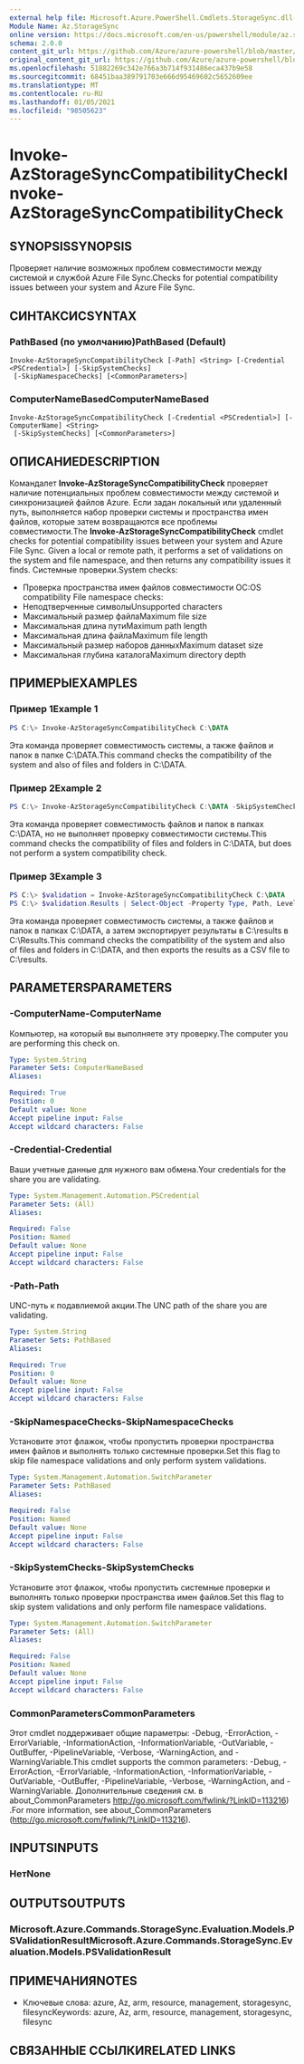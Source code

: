 ```yaml
---
external help file: Microsoft.Azure.PowerShell.Cmdlets.StorageSync.dll-Help.xml
Module Name: Az.StorageSync
online version: https://docs.microsoft.com/en-us/powershell/module/az.storagesync/invoke-azstoragesynccompatibilitycheck
schema: 2.0.0
content_git_url: https://github.com/Azure/azure-powershell/blob/master/src/StorageSync/StorageSync/help/Invoke-AzStorageSyncCompatibilityCheck.md
original_content_git_url: https://github.com/Azure/azure-powershell/blob/master/src/StorageSync/StorageSync/help/Invoke-AzStorageSyncCompatibilityCheck.md
ms.openlocfilehash: 51882269c342e766a3b714f931486eca437b9e58
ms.sourcegitcommit: 68451baa389791703e666d95469602c5652609ee
ms.translationtype: MT
ms.contentlocale: ru-RU
ms.lasthandoff: 01/05/2021
ms.locfileid: "98505623"
---
```

# <span data-ttu-id="29a50-101">Invoke-AzStorageSyncCompatibilityCheck</span><span class="sxs-lookup"><span data-stu-id="29a50-101">Invoke-AzStorageSyncCompatibilityCheck</span></span>

## <span data-ttu-id="29a50-102">SYNOPSIS</span><span class="sxs-lookup"><span data-stu-id="29a50-102">SYNOPSIS</span></span>
<span data-ttu-id="29a50-103">Проверяет наличие возможных проблем совместимости между системой и службой Azure File Sync.</span><span class="sxs-lookup"><span data-stu-id="29a50-103">Checks for potential compatibility issues between your system and Azure File Sync.</span></span>

## <span data-ttu-id="29a50-104">СИНТАКСИС</span><span class="sxs-lookup"><span data-stu-id="29a50-104">SYNTAX</span></span>

### <span data-ttu-id="29a50-105">PathBased (по умолчанию)</span><span class="sxs-lookup"><span data-stu-id="29a50-105">PathBased (Default)</span></span>
```
Invoke-AzStorageSyncCompatibilityCheck [-Path] <String> [-Credential <PSCredential>] [-SkipSystemChecks]
 [-SkipNamespaceChecks] [<CommonParameters>]
```

### <span data-ttu-id="29a50-106">ComputerNameBased</span><span class="sxs-lookup"><span data-stu-id="29a50-106">ComputerNameBased</span></span>
```
Invoke-AzStorageSyncCompatibilityCheck [-Credential <PSCredential>] [-ComputerName] <String>
 [-SkipSystemChecks] [<CommonParameters>]
```

## <span data-ttu-id="29a50-107">ОПИСАНИЕ</span><span class="sxs-lookup"><span data-stu-id="29a50-107">DESCRIPTION</span></span>
<span data-ttu-id="29a50-108">Командалет **Invoke-AzStorageSyncCompatibilityCheck** проверяет наличие потенциальных проблем совместимости между системой и синхронизацией файлов Azure. Если задан локальный или удаленный путь, выполняется набор проверки системы и пространства имен файлов, которые затем возвращаются все проблемы совместимости.</span><span class="sxs-lookup"><span data-stu-id="29a50-108">The **Invoke-AzStorageSyncCompatibilityCheck** cmdlet checks for potential compatibility issues between your system and Azure File Sync. Given a local or remote path, it performs a set of validations on the system and file namespace, and then returns any compatibility issues it finds.</span></span>
<span data-ttu-id="29a50-109">Системные проверки.</span><span class="sxs-lookup"><span data-stu-id="29a50-109">System checks:</span></span>
- <span data-ttu-id="29a50-110">Проверка пространства имен файлов совместимости ОС:</span><span class="sxs-lookup"><span data-stu-id="29a50-110">OS compatibility File namespace checks:</span></span>
- <span data-ttu-id="29a50-111">Неподтверченные символы</span><span class="sxs-lookup"><span data-stu-id="29a50-111">Unsupported characters</span></span>
- <span data-ttu-id="29a50-112">Максимальный размер файла</span><span class="sxs-lookup"><span data-stu-id="29a50-112">Maximum file size</span></span>
- <span data-ttu-id="29a50-113">Максимальная длина пути</span><span class="sxs-lookup"><span data-stu-id="29a50-113">Maximum path length</span></span>
- <span data-ttu-id="29a50-114">Максимальная длина файла</span><span class="sxs-lookup"><span data-stu-id="29a50-114">Maximum file length</span></span>
- <span data-ttu-id="29a50-115">Максимальный размер наборов данных</span><span class="sxs-lookup"><span data-stu-id="29a50-115">Maximum dataset size</span></span>
- <span data-ttu-id="29a50-116">Максимальная глубина каталога</span><span class="sxs-lookup"><span data-stu-id="29a50-116">Maximum directory depth</span></span>

## <span data-ttu-id="29a50-117">ПРИМЕРЫ</span><span class="sxs-lookup"><span data-stu-id="29a50-117">EXAMPLES</span></span>

### <span data-ttu-id="29a50-118">Пример 1</span><span class="sxs-lookup"><span data-stu-id="29a50-118">Example 1</span></span>
```powershell
PS C:\> Invoke-AzStorageSyncCompatibilityCheck C:\DATA
```

<span data-ttu-id="29a50-119">Эта команда проверяет совместимость системы, а также файлов и папок в папке C:\DATA.</span><span class="sxs-lookup"><span data-stu-id="29a50-119">This command checks the compatibility of the system and also of files and folders in C:\DATA.</span></span>

### <span data-ttu-id="29a50-120">Пример 2</span><span class="sxs-lookup"><span data-stu-id="29a50-120">Example 2</span></span>
```powershell
PS C:\> Invoke-AzStorageSyncCompatibilityCheck C:\DATA -SkipSystemChecks
```

<span data-ttu-id="29a50-121">Эта команда проверяет совместимость файлов и папок в папках C:\DATA, но не выполняет проверку совместимости системы.</span><span class="sxs-lookup"><span data-stu-id="29a50-121">This command checks the compatibility of files and folders in C:\DATA, but does not perform a system compatibility check.</span></span>

### <span data-ttu-id="29a50-122">Пример 3</span><span class="sxs-lookup"><span data-stu-id="29a50-122">Example 3</span></span>
```powershell
PS C:\> $validation = Invoke-AzStorageSyncCompatibilityCheck C:\DATA
PS C:\> $validation.Results | Select-Object -Property Type, Path, Level, Description, Result | Export-Csv -Path C:\results.csv -Encoding utf8
```

<span data-ttu-id="29a50-123">Эта команда проверяет совместимость системы, а также файлов и папок в папках C:\DATA, а затем экспортирует результаты в C:\results в C:\Results.</span><span class="sxs-lookup"><span data-stu-id="29a50-123">This command checks the compatibility of the system and also of files and folders in C:\DATA, and then exports the results as a CSV file to C:\results.</span></span>

## <span data-ttu-id="29a50-124">PARAMETERS</span><span class="sxs-lookup"><span data-stu-id="29a50-124">PARAMETERS</span></span>

### <span data-ttu-id="29a50-125">-ComputerName</span><span class="sxs-lookup"><span data-stu-id="29a50-125">-ComputerName</span></span>
<span data-ttu-id="29a50-126">Компьютер, на который вы выполняете эту проверку.</span><span class="sxs-lookup"><span data-stu-id="29a50-126">The computer you are performing this check on.</span></span>

```yaml
Type: System.String
Parameter Sets: ComputerNameBased
Aliases:

Required: True
Position: 0
Default value: None
Accept pipeline input: False
Accept wildcard characters: False
```

### <span data-ttu-id="29a50-127">-Credential</span><span class="sxs-lookup"><span data-stu-id="29a50-127">-Credential</span></span>
<span data-ttu-id="29a50-128">Ваши учетные данные для нужного вам обмена.</span><span class="sxs-lookup"><span data-stu-id="29a50-128">Your credentials for the share you are validating.</span></span>

```yaml
Type: System.Management.Automation.PSCredential
Parameter Sets: (All)
Aliases:

Required: False
Position: Named
Default value: None
Accept pipeline input: False
Accept wildcard characters: False
```

### <span data-ttu-id="29a50-129">-Path</span><span class="sxs-lookup"><span data-stu-id="29a50-129">-Path</span></span>
<span data-ttu-id="29a50-130">UNC-путь к подавлиемой акции.</span><span class="sxs-lookup"><span data-stu-id="29a50-130">The UNC path of the share you are validating.</span></span>

```yaml
Type: System.String
Parameter Sets: PathBased
Aliases:

Required: True
Position: 0
Default value: None
Accept pipeline input: False
Accept wildcard characters: False
```

### <span data-ttu-id="29a50-131">-SkipNamespaceChecks</span><span class="sxs-lookup"><span data-stu-id="29a50-131">-SkipNamespaceChecks</span></span>
<span data-ttu-id="29a50-132">Установите этот флажок, чтобы пропустить проверки пространства имен файлов и выполнять только системные проверки.</span><span class="sxs-lookup"><span data-stu-id="29a50-132">Set this flag to skip file namespace validations and only perform system validations.</span></span>

```yaml
Type: System.Management.Automation.SwitchParameter
Parameter Sets: PathBased
Aliases:

Required: False
Position: Named
Default value: None
Accept pipeline input: False
Accept wildcard characters: False
```

### <span data-ttu-id="29a50-133">-SkipSystemChecks</span><span class="sxs-lookup"><span data-stu-id="29a50-133">-SkipSystemChecks</span></span>
<span data-ttu-id="29a50-134">Установите этот флажок, чтобы пропустить системные проверки и выполнять только проверки пространства имен файлов.</span><span class="sxs-lookup"><span data-stu-id="29a50-134">Set this flag to skip system validations and only perform file namespace validations.</span></span>

```yaml
Type: System.Management.Automation.SwitchParameter
Parameter Sets: (All)
Aliases:

Required: False
Position: Named
Default value: None
Accept pipeline input: False
Accept wildcard characters: False
```

### <span data-ttu-id="29a50-135">CommonParameters</span><span class="sxs-lookup"><span data-stu-id="29a50-135">CommonParameters</span></span>
<span data-ttu-id="29a50-136">Этот cmdlet поддерживает общие параметры: -Debug, -ErrorAction, -ErrorVariable, -InformationAction, -InformationVariable, -OutVariable, -OutBuffer, -PipelineVariable, -Verbose, -WarningAction, and -WarningVariable.</span><span class="sxs-lookup"><span data-stu-id="29a50-136">This cmdlet supports the common parameters: -Debug, -ErrorAction, -ErrorVariable, -InformationAction, -InformationVariable, -OutVariable, -OutBuffer, -PipelineVariable, -Verbose, -WarningAction, and -WarningVariable.</span></span> <span data-ttu-id="29a50-137">Дополнительные сведения см. в about_CommonParameters http://go.microsoft.com/fwlink/?LinkID=113216) .</span><span class="sxs-lookup"><span data-stu-id="29a50-137">For more information, see about_CommonParameters (http://go.microsoft.com/fwlink/?LinkID=113216).</span></span>

## <span data-ttu-id="29a50-138">INPUTS</span><span class="sxs-lookup"><span data-stu-id="29a50-138">INPUTS</span></span>

### <span data-ttu-id="29a50-139">Нет</span><span class="sxs-lookup"><span data-stu-id="29a50-139">None</span></span>

## <span data-ttu-id="29a50-140">OUTPUTS</span><span class="sxs-lookup"><span data-stu-id="29a50-140">OUTPUTS</span></span>

### <span data-ttu-id="29a50-141">Microsoft.Azure.Commands.StorageSync.Evaluation.Models.PSValidationResult</span><span class="sxs-lookup"><span data-stu-id="29a50-141">Microsoft.Azure.Commands.StorageSync.Evaluation.Models.PSValidationResult</span></span>

## <span data-ttu-id="29a50-142">ПРИМЕЧАНИЯ</span><span class="sxs-lookup"><span data-stu-id="29a50-142">NOTES</span></span>
* <span data-ttu-id="29a50-143">Ключевые слова: azure, Az, arm, resource, management, storagesync, filesync</span><span class="sxs-lookup"><span data-stu-id="29a50-143">Keywords: azure, Az, arm, resource, management, storagesync, filesync</span></span>

## <span data-ttu-id="29a50-144">СВЯЗАННЫЕ ССЫЛКИ</span><span class="sxs-lookup"><span data-stu-id="29a50-144">RELATED LINKS</span></span>
